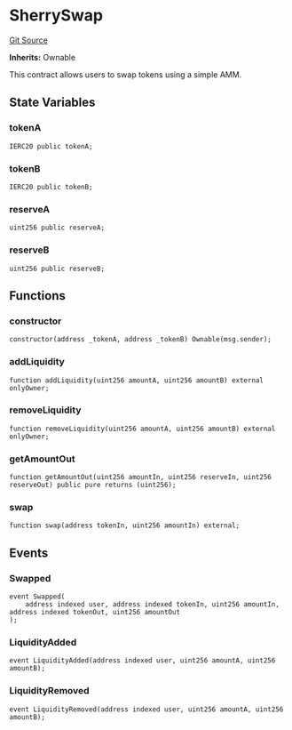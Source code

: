 # SherrySwap
[Git Source](https://github.com-smastropiero/SherryLabs/sherry-contracts/blob/ef85f626b2f11fa0f36e09ddd8fdd3d9da90d8ba/contracts/examples/wormhole/SherrySwap.sol)

**Inherits:**
Ownable

This contract allows users to swap tokens using a simple AMM.


## State Variables
### tokenA

```solidity
IERC20 public tokenA;
```


### tokenB

```solidity
IERC20 public tokenB;
```


### reserveA

```solidity
uint256 public reserveA;
```


### reserveB

```solidity
uint256 public reserveB;
```


## Functions
### constructor


```solidity
constructor(address _tokenA, address _tokenB) Ownable(msg.sender);
```

### addLiquidity


```solidity
function addLiquidity(uint256 amountA, uint256 amountB) external onlyOwner;
```

### removeLiquidity


```solidity
function removeLiquidity(uint256 amountA, uint256 amountB) external onlyOwner;
```

### getAmountOut


```solidity
function getAmountOut(uint256 amountIn, uint256 reserveIn, uint256 reserveOut) public pure returns (uint256);
```

### swap


```solidity
function swap(address tokenIn, uint256 amountIn) external;
```

## Events
### Swapped

```solidity
event Swapped(
    address indexed user, address indexed tokenIn, uint256 amountIn, address indexed tokenOut, uint256 amountOut
);
```

### LiquidityAdded

```solidity
event LiquidityAdded(address indexed user, uint256 amountA, uint256 amountB);
```

### LiquidityRemoved

```solidity
event LiquidityRemoved(address indexed user, uint256 amountA, uint256 amountB);
```

